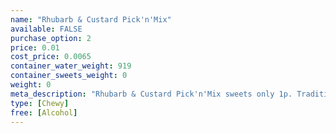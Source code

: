 ```yaml
---
name: "Rhubarb & Custard Pick'n'Mix"
available: FALSE
purchase_option: 2
price: 0.01
cost_price: 0.0065
container_water_weight: 919
container_sweets_weight: 0
weight: 0
meta_description: "Rhubarb & Custard Pick'n'Mix sweets only 1p. Traditional sweets and more at Humbugs Confectionery Store. Specialists in satisfying your sweet tooth!"
type: [Chewy]
free: [Alcohol]
---
```

